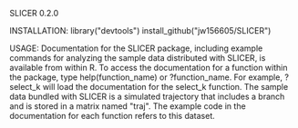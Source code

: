 SLICER 0.2.0

INSTALLATION:
library("devtools")
install_github("jw156605/SLICER")

USAGE:
Documentation for the SLICER package, including example commands for analyzing the sample data distributed with SLICER, is available from within R. To access the documentation for a function within the package, type help(function_name) or ?function_name. For example, ?select_k will load the documentation for the select_k function. The sample data bundled with SLICER is a simulated trajectory that includes a branch and is stored in a matrix named "traj". The example code in the documentation for each function refers to this dataset.
